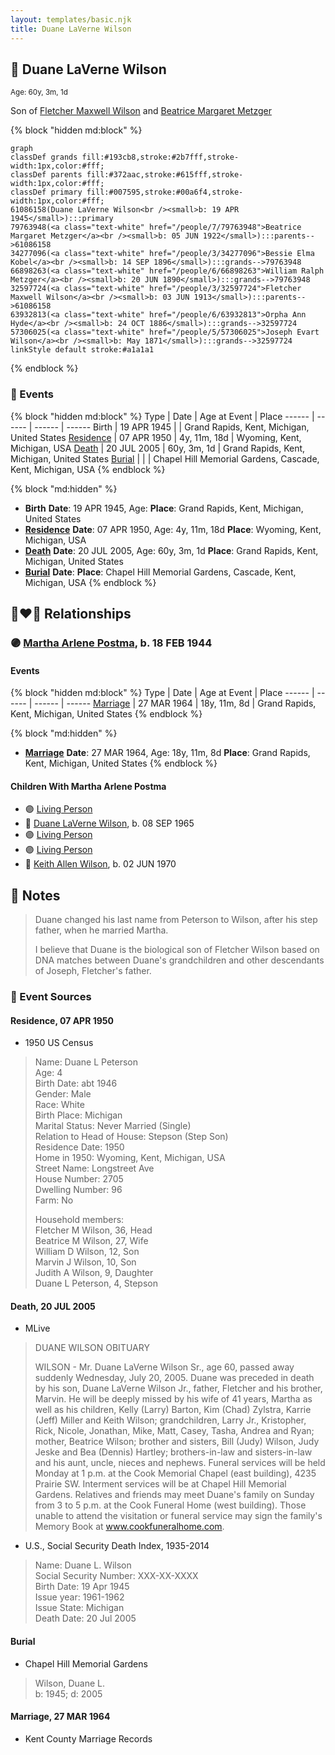 ```yaml
---
layout: templates/basic.njk
title: Duane LaVerne Wilson
---
```

## 🔵 Duane LaVerne Wilson
<small>Age: 60y, 3m, 1d</small>

Son of [Fletcher Maxwell Wilson](/people/3/32597724) and [Beatrice Margaret Metzger](/people/7/79763948)

{% block "hidden md:block" %}
```mermaid
graph
classDef grands fill:#193cb8,stroke:#2b7fff,stroke-width:1px,color:#fff;
classDef parents fill:#372aac,stroke:#615fff,stroke-width:1px,color:#fff;
classDef primary fill:#007595,stroke:#00a6f4,stroke-width:1px,color:#fff;
61086158(Duane LaVerne Wilson<br /><small>b: 19 APR 1945</small>):::primary
79763948(<a class="text-white" href="/people/7/79763948">Beatrice Margaret Metzger</a><br /><small>b: 05 JUN 1922</small>):::parents-->61086158
34277096(<a class="text-white" href="/people/3/34277096">Bessie Elma Kobel</a><br /><small>b: 14 SEP 1896</small>):::grands-->79763948
66898263(<a class="text-white" href="/people/6/66898263">William Ralph Metzger</a><br /><small>b: 20 JUN 1890</small>):::grands-->79763948
32597724(<a class="text-white" href="/people/3/32597724">Fletcher Maxwell Wilson</a><br /><small>b: 03 JUN 1913</small>):::parents-->61086158
63932813(<a class="text-white" href="/people/6/63932813">Orpha Ann Hyde</a><br /><small>b: 24 OCT 1886</small>):::grands-->32597724
57306025(<a class="text-white" href="/people/5/57306025">Joseph Evart Wilson</a><br /><small>b: May 1871</small>):::grands-->32597724
linkStyle default stroke:#a1a1a1
```
{% endblock %}

### 📆 Events

{% block "hidden md:block" %}
Type | Date | Age at Event | Place
------ | ------ | ------ | ------
Birth | 19 APR 1945 |  | Grand Rapids, Kent, Michigan, United States
[Residence](#event-event-0) | 07 APR 1950 | 4y, 11m, 18d | Wyoming, Kent, Michigan, USA
[Death](#event-event-5) | 20 JUL 2005 | 60y, 3m, 1d | Grand Rapids, Kent, Michigan, United States
[Burial](#event-event-6) |  |  | Chapel Hill Memorial Gardens, Cascade, Kent, Michigan, USA
{% endblock %}

{% block "md:hidden" %}
- **Birth**
**Date**: 19 APR 1945, Age:
**Place**: Grand Rapids, Kent, Michigan, United States
- **[Residence](#event-event-0)**
**Date**: 07 APR 1950, Age: 4y, 11m, 18d
**Place**: Wyoming, Kent, Michigan, USA
- **[Death](#event-event-5)**
**Date**: 20 JUL 2005, Age: 60y, 3m, 1d
**Place**: Grand Rapids, Kent, Michigan, United States
- **[Burial](#event-event-6)**
**Date**:
**Place**: Chapel Hill Memorial Gardens, Cascade, Kent, Michigan, USA
{% endblock %}

## 👩‍❤️‍👨 Relationships

### 🟣 [Martha Arlene Postma](/people/3/39368292), b. 18 FEB 1944

#### Events

{% block "hidden md:block" %}
Type | Date | Age at Event | Place
------ | ------ | ------ | ------
[Marriage](#event-family-0-event-0) | 27 MAR 1964 | 18y, 11m, 8d | Grand Rapids, Kent, Michigan, United States
{% endblock %}

{% block "md:hidden" %}
- **[Marriage](#event-family-0-event-0)**
**Date**: 27 MAR 1964, Age: 18y, 11m, 8d
**Place**: Grand Rapids, Kent, Michigan, United States
{% endblock %}

#### Children With Martha Arlene Postma
* 🟣 [Living Person](/people/9/92555368)
* 🔵 [Duane LaVerne Wilson](/people/2/26268040), b. 08 SEP 1965
* 🟣 [Living Person](/people/4/47560746)
* 🟣 [Living Person](/people/4/46067436)
* 🔵 [Keith Allen Wilson](/people/3/37910144), b. 02 JUN 1970
## 📝 Notes
>   
  > Duane changed his last name from Peterson to Wilson, after his step father, when he married Martha.
>   
  > I believe that Duane is the biological son of Fletcher Wilson based on DNA matches between Duane's grandchildren and other descendants of Joseph, Fletcher's father.
### 📰 Event Sources

#### <a id="event-event-0"></a> Residence, 07 APR 1950
* 1950 US Census
>   
  > Name: Duane L Peterson  
  > Age: 4  
  > Birth Date: abt 1946  
  > Gender: Male  
  > Race: White  
  > Birth Place: Michigan  
  > Marital Status: Never Married (Single)  
  > Relation to Head of House: Stepson (Step Son)  
  > Residence Date: 1950  
  > Home in 1950: Wyoming, Kent, Michigan, USA  
  > Street Name: Longstreet Ave  
  > House Number: 2705  
  > Dwelling Number: 96  
  > Farm: No  
  >   
  > Household members:  
  > Fletcher M Wilson, 36, Head  
  > Beatrice M Wilson, 27, Wife  
  > William D Wilson, 12, Son  
  > Marvin J Wilson, 10, Son  
  > Judith A Wilson, 9, Daughter  
  > Duane L Peterson, 4, Stepson  
  >

#### <a id="event-event-5"></a> Death, 20 JUL 2005
* MLive
>   
  > DUANE WILSON OBITUARY  
  >   
  > WILSON - Mr. Duane LaVerne Wilson Sr., age 60, passed away suddenly Wednesday, July 20, 2005. Duane was preceded in death by his son, Duane LaVerne Wilson Jr., father, Fletcher and his brother, Marvin. He will be deeply missed by his wife of 41 years, Martha as well as his children, Kelly (Larry) Barton, Kim (Chad) Zylstra, Karrie (Jeff) Miller and Keith Wilson; grandchildren, Larry Jr., Kristopher, Rick, Nicole, Jonathan, Mike, Matt, Casey, Tasha, Andrea and Ryan; mother, Beatrice Wilson; brother and sisters, Bill (Judy) Wilson, Judy Jeske and Bea (Dennis) Hartley; brothers-in-law and sisters-in-law and his aunt, uncle, nieces and nephews. Funeral services will be held Monday at 1 p.m. at the Cook Memorial Chapel (east building), 4235 Prairie SW. Interment services will be at Chapel Hill Memorial Gardens. Relatives and friends may meet Duane's family on Sunday from 3 to 5 p.m. at the Cook Funeral Home (west building). Those unable to attend the visitation or funeral service may sign the family's Memory Book at www.cookfuneralhome.com.
* U.S., Social Security Death Index, 1935-2014
>   
  > Name: Duane L. Wilson  
  > Social Security Number: XXX-XX-XXXX  
  > Birth Date: 19 Apr 1945  
  > Issue year: 1961-1962  
  > Issue State: Michigan  
  > Death Date: 20 Jul 2005

#### <a id="event-event-6"></a> Burial
* Chapel Hill Memorial Gardens
>   
  > Wilson, Duane L.  
  > b: 1945; d: 2005

#### <a id="event-family-0-event-0"></a> Marriage, 27 MAR 1964
* Kent County Marriage Records